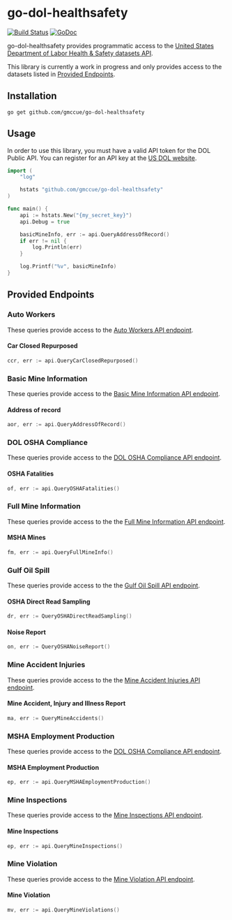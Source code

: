 # go-dol-healthsafety

[![Build Status](https://api.travis-ci.org/gmccue/go-dol-healthsafety.png?branch=master)](https://travis-ci.org/gmccue/go-dol-healthsafety)
[![GoDoc](https://godoc.org/github.com/gmccue/go-dol-healthsafety?status.svg)](https://godoc.org/github.com/gmccue/go-dol-healthsafety)

go-dol-healthsafety provides programmatic access to the [United States Department of Labor Health & Safety datasets API](http://developer.dol.gov/health-and-safety).

This library is currently a work in progress and only provides access to the datasets listed in [Provided Endpoints](https://github.com/gmccue/go-dol-healthsafety#provided-endpoints).

## Installation
```
go get github.com/gmccue/go-dol-healthsafety
```

## Usage
In order to use this library, you must have a valid API token for the DOL Public API. You can register for an API key at the [US DOL website](https://devtools.dol.gov/developer/).

```go
import (
    "log"

    hstats "github.com/gmccue/go-dol-healthsafety"
)

func main() {
    api := hstats.New("{my_secret_key}")
    api.Debug = true

    basicMineInfo, err := api.QueryAddressOfRecord()
    if err != nil {
        log.Println(err)
    }

    log.Printf("%v", basicMineInfo)
}
```

## Provided Endpoints
### Auto Workers
These queries provide access to the [Auto Workers API endpoint](http://developer.dol.gov/health-and-safety/auto-workers/).

#### Car Closed Repurposed
```go
ccr, err := api.QueryCarClosedRepurposed()
```

### Basic Mine Information
These queries provide access to the [Basic Mine Information API endpoint](http://developer.dol.gov/health-and-safety/basic-mine-info/).

#### Address of record
```go
aor, err := api.QueryAddressOfRecord()
```

### DOL OSHA Compliance
These queries provide access to the [DOL OSHA Compliance API endpoint](http://developer.dol.gov/health-and-safety/osha-compliance/).

#### OSHA Fatalities
```go
of, err := api.QueryOSHAFatalities()
```

### Full Mine Information
These queries provide access to the the [Full Mine Information API endpoint](http://developer.dol.gov/health-and-safety/full-mine-info-mines/).

#### MSHA Mines
```go
fm, err := api.QueryFullMineInfo()
```

### Gulf Oil Spill
These queries provide access to the the [Gulf Oil Spill API endpoint](http://developer.dol.gov/health-and-safety/gulf-oil-spill/).

#### OSHA Direct Read Sampling
```go
dr, err := QueryOSHADirectReadSampling()
```

#### Noise Report
```go
on, err := QueryOSHANoiseReport()
```

### Mine Accident Injuries
These queries provide access to the the [Mine Accident Injuries API endpoint](http://developer.dol.gov/health-and-safety/mine-accident-injuries/).

#### Mine Accident, Injury and Illness Report
```go
ma, err := QueryMineAccidents()
```

### MSHA Employment Production
These queries provide access to the [DOL OSHA Compliance API endpoint](http://developer.dol.gov/health-and-safety/msha-employment-production/).

#### MSHA Employment Production
```go
ep, err := api.QueryMSHAEmploymentProduction()
```

### Mine Inspections
These queries provide access to the [Mine Inspections API endpoint](http://developer.dol.gov/health-and-safety/mine-inspections/).

#### Mine Inspections
```go
ep, err := api.QueryMineInspections()
```

### Mine Violation
These queries provide access to the [Mine Violation API endpoint](http://developer.dol.gov/health-and-safety/mine-violation/).

#### Mine Violation
```go
mv, err := api.QueryMineViolations()
```
